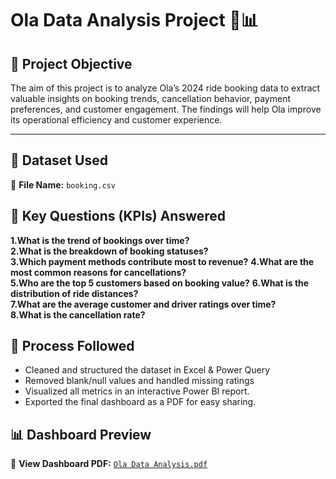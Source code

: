 # Ola Data Analysis Project 🚗📊

## 🧠 Project Objective  
The aim of this project is to analyze Ola’s 2024 ride booking data to extract valuable insights on booking trends, cancellation behavior, payment preferences, and customer engagement. The findings will help Ola improve its operational efficiency and customer experience.

---

## 📁 Dataset Used  

📄 **File Name:** `booking.csv` 

## 📌 Key Questions (KPIs) Answered  

**1.What is the trend of bookings over time?**  
**2.What is the breakdown of booking statuses?**  
**3.Which payment methods contribute most to revenue?**
**4.What are the most common reasons for cancellations?**  
**5.Who are the top 5 customers based on booking value?**
**6.What is the distribution of ride distances?**  
**7.What are the average customer and driver ratings over time?**  
**8.What is the cancellation rate?**  

## 🔄 Process Followed  

- Cleaned and structured the dataset in Excel & Power Query  
- Removed blank/null values and handled missing ratings
- Visualized all metrics in an interactive Power BI report.
- Exported the final dashboard as a PDF for easy sharing.

## 📊 Dashboard Preview  

📎 **View Dashboard PDF:** [`Ola Data Analysis.pdf`](./Ola%20Data%20Analysis.pdf)
